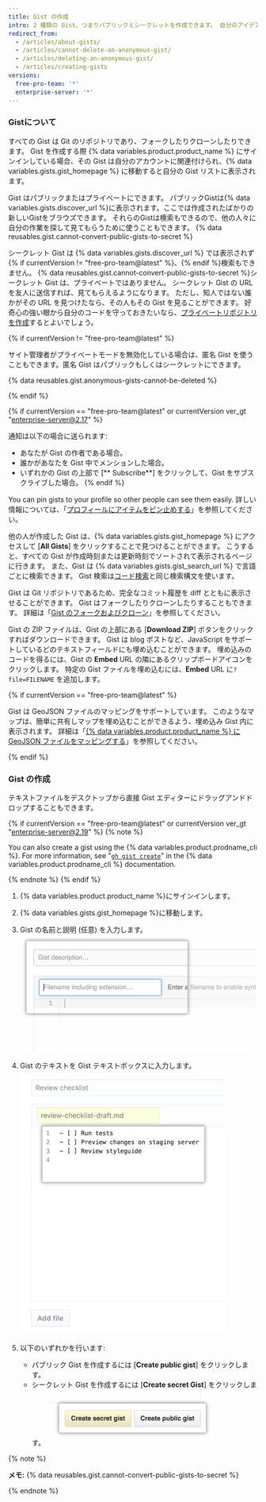 ```yaml
---
title: Gist の作成
intro: 2 種類の Gist、つまりパブリックとシークレットを作成できます。 自分のアイデアを共有する準備ができていればパブリック Gist を、まだの場合はシークレット Gist を作成します。
redirect_from:
  - /articles/about-gists/
  - /articles/cannot-delete-an-anonymous-gist/
  - /articles/deleting-an-anonymous-gist/
  - /articles/creating-gists
versions:
  free-pro-team: '*'
  enterprise-server: '*'
---
```


### Gistについて

すべての Gist は Git のリポジトリであり、フォークしたりクローンしたりできます。 Gist を作成する際 {% data variables.product.product_name %} にサインインしている場合、その Gist は自分のアカウントに関連付けられ、{% data variables.gists.gist_homepage %} に移動すると自分の Gist リストに表示されます。

Gist はパブリックまたはプライベートにできます。 パブリックGistは{% data variables.gists.discover_url %}に表示されます。ここでは作成されたばかりの新しいGistをブラウズできます。 それらのGistは検索もできるので、他の人々に自分の作業を探して見てもらうために使うこともできます。 {% data reusables.gist.cannot-convert-public-gists-to-secret %}

シークレット Gist は {% data variables.gists.discover_url %} では表示されず{% if currentVersion != "free-pro-team@latest" %}、{% endif %}検索もできません。 {% data reusables.gist.cannot-convert-public-gists-to-secret %}シークレット Gist は、プライベートではありません。 シークレット Gist の URL を友人に送信すれば、見てもらえるようになります。 ただし、知人ではない誰かがその URL を見つけたなら、その人もその Gist を見ることができます。 好奇心の強い眼から自分のコードを守っておきたいなら、[プライベートリポジトリを作成](/articles/creating-a-new-repository)するとよいでしょう。

{% if currentVersion != "free-pro-team@latest" %}

サイト管理者がプライベートモードを無効化している場合は、匿名 Gist を使うこともできます。匿名 Gist はパブリックもしくはシークレットにできます。

{% data reusables.gist.anonymous-gists-cannot-be-deleted %}

{% endif %}

{% if currentVersion == "free-pro-team@latest" or currentVersion ver_gt "enterprise-server@2.17" %}

通知は以下の場合に送られます:
- あなたが Gist の作者である場合。
- 誰かがあなたを Gist 中でメンションした場合。
- いずれかの Gist の上部で [** Subscribe**] をクリックして、Gist をサブスクライブした場合。
{% endif %}

You can pin gists to your profile so other people can see them easily. 詳しい情報については、「[プロフィールにアイテムをピン止めする](/articles/pinning-items-to-your-profile)」を参照してください。

他の人が作成した Gist は、{% data variables.gists.gist_homepage %} にアクセスして [**All Gists**] をクリックすることで見つけることができます。 こうすると、すべての Gist が作成時刻または更新時刻でソートされて表示されるページに行きます。 また、Gist は {% data variables.gists.gist_search_url %} で言語ごとに検索できます。 Gist 検索は[コード検索](/articles/searching-code)と同じ検索構文を使います。

Gist は Git リポジトリであるため、完全なコミット履歴を diff とともに表示させることができます。 Gist はフォークしたりクローンしたりすることもできます。 詳細は「[Gist のフォークおよびクローン](/articles/forking-and-cloning-gists)」を参照してください。

Gist の ZIP ファイルは、Gist の上部にある [**Download ZIP**] ボタンをクリックすればダウンロードできます。 Gist は blog ポストなど、JavaScript をサポートしているどのテキストフィールドにも埋め込むことができます。 埋め込みのコードを得るには、Gist の **Embed** URL の隣にあるクリップボードアイコンをクリックします。 特定の Gist ファイルを埋め込むには、**Embed** URL に`?file=FILENAME` を追加します。

{% if currentVersion == "free-pro-team@latest" %}

Gist は GeoJSON ファイルのマッピングをサポートしています。 このようなマップは、簡単に共有しマップを埋め込むことができるよう、埋め込み Gist 内に表示されます。 詳細は「[{% data variables.product.product_name %} に GeoJSON ファイルをマッピングする](/articles/mapping-geojson-files-on-github)」を参照してください。

{% endif %}

### Gist の作成

テキストファイルをデスクトップから直接 Gist エディターにドラッグアンドドロップすることもできます。

{% if currentVersion == "free-pro-team@latest" or currentVersion ver_gt "enterprise-server@2.19" %}
{% note %}

You can also create a gist using the {% data variables.product.prodname_cli %}. For more information, see "[`gh gist create`](https://cli.github.com/manual/gh_gist_create)" in the {% data variables.product.prodname_cli %} documentation.

{% endnote %}
{% endif %}

1. {% data variables.product.product_name %}にサインインします。
2. {% data variables.gists.gist_homepage %}に移動します。
3. Gist の名前と説明 (任意) を入力します。 ![Gist の名前と説明](/assets/images/help/gist/gist_name_description.png)

4. Gist のテキストを Gist テキストボックスに入力します。 ![Gist テキストボックス](/assets/images/help/gist/gist_text_box.png)

5. 以下のいずれかを行います:
    - パブリック Gist を作成するには [**Create public gist**] をクリックします。
    - シークレット Gist を作成するには [**Create secret Gist**] をクリックします。 ![Gist 作成ボタン](/assets/images/help/gist/gist_create_btn.png)

  {% note %}

  **メモ:** {% data reusables.gist.cannot-convert-public-gists-to-secret %}

  {% endnote %}
